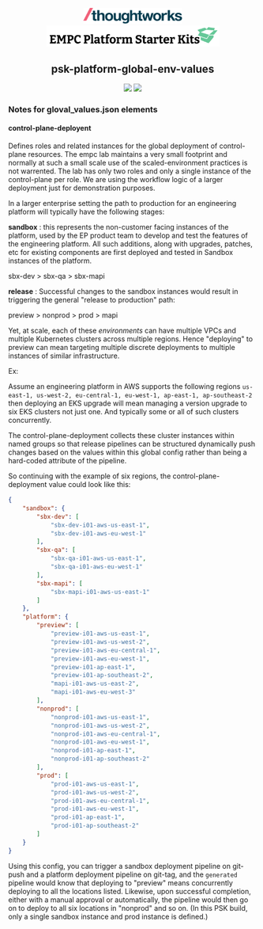 <div align="center">
	<p>
	<img alt="Thoughtworks Logo" src="https://raw.githubusercontent.com/ThoughtWorks-DPS/static/master/thoughtworks_flamingo_wave.png?sanitize=true" width=200 /><br />
	<img alt="DPS Title" src="https://raw.githubusercontent.com/ThoughtWorks-DPS/static/master/EMPCPlatformStarterKitsImage.png?sanitize=true" width=350/><br />
	<h2>psk-platform-global-env-values</h2>
	<a href="https://opensource.org/licenses/MIT"><img src="https://img.shields.io/github/license/ThoughtWorks-DPS/psk-platform-global-env-values"></a> <a href="https://aws.amazon.com"><img src="https://img.shields.io/badge/-deployed-blank.svg?style=social&logo=amazon"></a>
	</p>
</div>

### Notes for gloval_values.json elements

#### control-plane-deployent

Defines roles and related instances for the global deployment of control-plane resources. The empc lab maintains a very small footprint and normally at such a small scale use of the scaled-environment practices is not warrented. The lab has only two roles and only a single instance of the control-plane per role. We are using the workflow logic of a larger deployment just for demonstration purposes.  

In a larger enterprise setting the path to production for an engineering platform will typically have the following stages:

**sandbox**  :  this represents the non-customer facing instances of the platform, used by the EP product team to develop and test the features of the engineering platform. All such additions, along with upgrades, patches, etc for existing components are first deployed and tested in Sandbox instances of the platform.  

sbx-dev  >  sbx-qa  > sbx-mapi  

**release**  :  Successful changes to the sandbox instances would result in triggering the general "release to production" path:  

preview  >  nonprod  >  prod  >  mapi  

Yet, at scale, each of these _environments_ can have multiple VPCs and multiple Kubernetes clusters across multiple regions. Hence "deploying" to preview can mean targeting multiple discrete deployments to multiple instances of similar infrastructure.  

Ex:  

Assume an engineering platform in AWS supports the following regions `us-east-1, us-west-2, eu-central-1, eu-west-1, ap-east-1, ap-southeast-2` then deploying an EKS upgrade will mean managing a version upgrade to six EKS clusters not just one. And typically some or all of such clusters concurrently.  

The control-plane-deployment collects these cluster instances within named groups so that release pipelines can be structured dynamically push changes based on the values within this global config rather than being a hard-coded attribute of the pipeline.  

So continuing with the example of six regions, the control-plane-deployment value could look like this:  
```json
{
    "sandbox": {
        "sbx-dev": [
            "sbx-dev-i01-aws-us-east-1",
            "sbx-dev-i01-aws-eu-west-1"
        ],
        "sbx-qa": [
            "sbx-qa-i01-aws-us-east-1",
            "sbx-qa-i01-aws-eu-west-1"
        ],
        "sbx-mapi": [
            "sbx-mapi-i01-aws-us-east-1"
        ]
    },
    "platform": {
        "preview": [
            "preview-i01-aws-us-east-1",
            "preview-i01-aws-us-west-2",
            "preview-i01-aws-eu-central-1",
            "preview-i01-aws-eu-west-1",
            "preview-i01-ap-east-1",
            "preview-i01-ap-southeast-2",
            "mapi-i01-aws-us-east-2",
            "mapi-i01-aws-eu-west-3"
        ],
        "nonprod": [
            "nonprod-i01-aws-us-east-1",
            "nonprod-i01-aws-us-west-2",
            "nonprod-i01-aws-eu-central-1",
            "nonprod-i01-aws-eu-west-1",
            "nonprod-i01-ap-east-1",
            "nonprod-i01-ap-southeast-2"
        ],
        "prod": [
            "prod-i01-aws-us-east-1",
            "prod-i01-aws-us-west-2",
            "prod-i01-aws-eu-central-1",
            "prod-i01-aws-eu-west-1",
            "prod-i01-ap-east-1",
            "prod-i01-ap-southeast-2"
        ]
    }
}
```
Using this config, you can trigger a sandbox deployment pipeline on git-push and a platform deployment pipeline on git-tag, and the `generated` pipeline would know that deploying to "preview" means concurrently deploying to all the locations listed. Likewise, upon successful completion, either with a manual approval or automatically, the pipeline would then go on to deploy to all six locations in "nonprod" and so on. (In this PSK build, only a single sandbox instance and prod instance is defined.)
